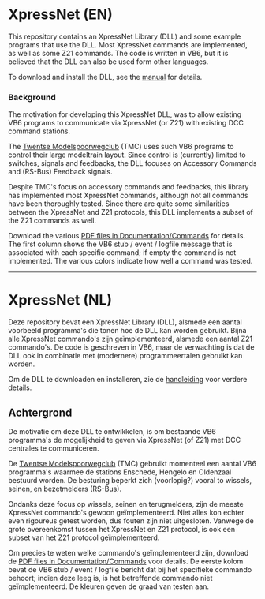 # XpressNet (EN)
This repository contains an XpressNet Library (DLL) and some example programs that use the DLL. Most XpressNet commands are implemented, as well as some Z21 commands. The code is written in VB6, but it is believed that the DLL can also be used form other languages.

To download and install the DLL, see the [manual](Code/Install/Install-Library.md) for details.

### Background
The motivation for developing this XpressNet DLL, was to allow existing VB6 programs to communicate via XpressNet (or Z21) with existing DCC command stations.

The [Twentse Modelspoorwegclub](https://twentsemodelspoorweg.club) (TMC) uses such VB6 programs to control their large modeltrain layout.
Since control is (currently) limited to switches, signals and feedbacks, the DLL focuses on Accessory Commands and (RS-Bus) Feedback signals.

Despite TMC's focus on accessory commands and feedbacks, this library has implemented most XpressNet commands, although not all commands have been thoroughly tested. Since there are quite some similarities between the XpressNet and Z21 protocols, this DLL implements a subset of the Z21 commands as well.

Download the various [PDF files in Documentation/Commands](Documentation/Commands) for details. The first column shows the VB6 stub / event / logfile message that is associated with each specific command; if empty the command is not implemented. The various colors indicate how well a command was tested.


---

# XpressNet (NL)
Deze repository bevat een XpressNet Library (DLL), alsmede een aantal voorbeeld programma's die tonen hoe de DLL kan worden gebruikt. Bijna alle XpressNet commando's zijn geïmplementeerd, alsmede een aantal Z21 commando's. De code is geschreven in VB6, maar de verwachting is dat de DLL ook in combinatie met (modernere) programmeertalen gebruikt kan worden.

Om de DLL te downloaden en installeren, zie de [handleiding](Code/Install/Installeren-library.md) voor verdere details.

## Achtergrond
De motivatie om deze DLL te ontwikkelen, is om bestaande VB6 programma's de mogelijkheid te geven via XpressNet (of Z21) met DCC centrales te communiceren.

De [Twentse Modelspoorwegclub](https://twentsemodelspoorweg.club) (TMC) gebruikt momenteel een aantal VB6 programma's waarmee de stations Enschede, Hengelo en Oldenzaal bestuurd worden. De besturing beperkt zich (voorlopig?) vooral to wissels, seinen, en bezetmelders (RS-Bus).

Ondanks deze focus op wissels, seinen en terugmelders, zijn de meeste XpressNet commando's gewoon geïmplementeerd. Niet alles kon echter even rigoureus getest worden, dus fouten zijn niet uitgesloten. Vanwege de grote overeenkomst tussen het XpressNet en Z21 protocol, is ook een subset van het Z21 protocol geïmplementeerd.

Om precies te weten welke commando's geïmplementeerd zijn, download de [PDF files in Documentation/Commands](Documentation/Commands) voor details. De eerste kolom bevat de VB6 stub / event / logfile bericht dat bij het specifieke commando behoort; indien deze leeg is, is het betreffende commando niet geïmplementeerd. De kleuren geven de graad van testen aan.
